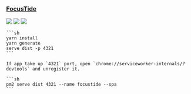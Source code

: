### [FocusTide](https://github.com/Hanziness/FocusTide)

![](https://img.shields.io/github/license/Hanziness/FocusTide?style=flat-square) ![](https://img.shields.io/github/last-commit/scillidan/FocusTide/main?label=last%20commit%20(fork)&style=flat-square) ![](https://img.shields.io/badge/Vercel-black?style=flat&logo=Vercel&logoColor=white)

````{tab} From source
```sh
yarn install
yarn generate
serve dist -p 4321
```

If app take up `4321` port, open `chrome://serviceworker-internals/?devtools` and unregister it.
````

````{tab} PM2
```sh
pm2 serve dist 4321 --name focustide --spa
```
````